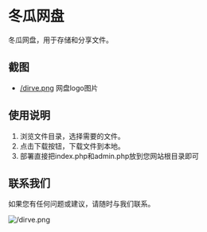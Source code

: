 # 冬瓜网盘

冬瓜网盘，用于存储和分享文件。

## 截图

* [/dirve.png](/dirve.png) 网盘logo图片

## 使用说明

1. 浏览文件目录，选择需要的文件。
2. 点击下载按钮，下载文件到本地。
3. 部署直接把index.php和admin.php放到您网站根目录即可

## 联系我们

如果您有任何问题或建议，请随时与我们联系。

![/dirve.png](/dirve.png)
